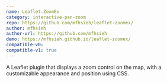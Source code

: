 ```yaml
---
name: Leaflet.ZoomEx
category: interactive-pan-zoom
repo: https://github.com/mfhsieh/leaflet-zoomex/
author: mfhsieh
author-url: https://github.com/mfhsieh
demo: https://mfhsieh.github.io/leaflet-zoomex/
compatible-v0:
compatible-v1: true
---
```


A Leaflet plugin that displays a zoom control on the map, with a customizable appearance and position using CSS.
